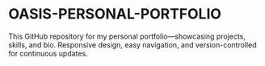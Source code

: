 # OASIS-PERSONAL-PORTFOLIO
This GitHub repository for my personal portfolio—showcasing projects, skills, and bio. Responsive design, easy navigation, and version-controlled for continuous updates.
